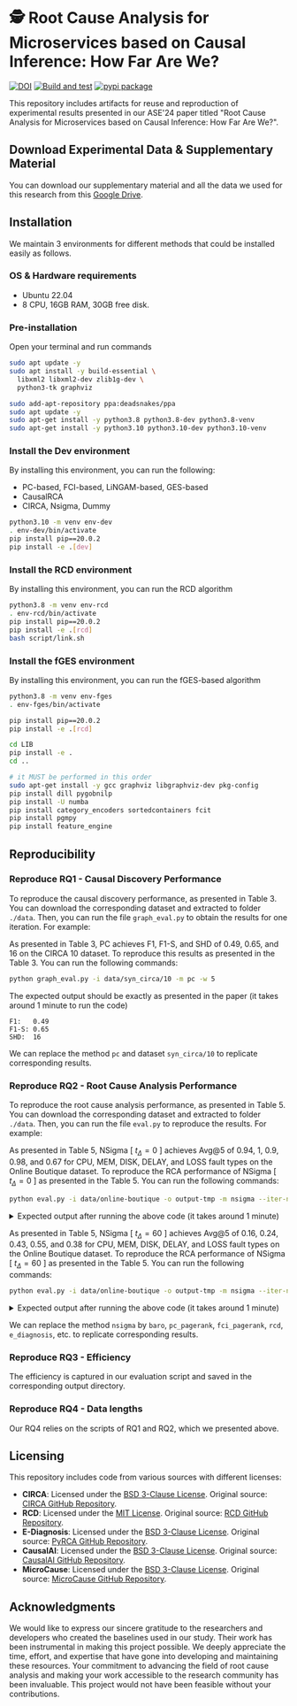 # 🕵️ Root Cause Analysis for Microservices based on Causal Inference: How Far Are We?

[![DOI](https://zenodo.org/badge/840137303.svg)](https://zenodo.org/doi/10.5281/zenodo.13294048)
[![Build and test](https://github.com/phamquiluan/RCAEval/actions/workflows/build-and-test.yml/badge.svg)](https://github.com/phamquiluan/RCAEval/actions/workflows/build-and-test.yml)
[![pypi package](https://img.shields.io/pypi/v/RCAEval.svg)](https://pypi.org/project/RCAEval)

This repository includes artifacts for reuse and reproduction of experimental results presented in our ASE'24 paper titled "Root Cause Analysis for Microservices based on Causal Inference: How Far Are We?".

## Download Experimental Data \& Supplementary Material

You can download our supplementary material and all the data we used for this research from this [Google Drive](https://drive.google.com/drive/folders/1BG2P1ETEyKW62dU0I1ZpE64Ng9fy5_ju?usp=sharing).

## Installation

We maintain 3 environments for different methods that could be installed easily as follows.

### OS & Hardware requirements
- Ubuntu 22.04
- 8 CPU, 16GB RAM, 30GB free disk.

### Pre-installation

Open your terminal and run commands
```bash
sudo apt update -y
sudo apt install -y build-essential \
  libxml2 libxml2-dev zlib1g-dev \
  python3-tk graphviz

sudo add-apt-repository ppa:deadsnakes/ppa
sudo apt update -y
sudo apt-get install -y python3.8 python3.8-dev python3.8-venv
sudo apt-get install -y python3.10 python3.10-dev python3.10-venv
```

### Install the Dev environment
By installing this environment, you can run the following:
- PC-based, FCI-based, LiNGAM-based, GES-based
- CausalRCA
- CIRCA, Nsigma, Dummy

```bash
python3.10 -m venv env-dev
. env-dev/bin/activate
pip install pip==20.0.2
pip install -e .[dev]
```


### Install the RCD environment
By installing this environment, you can run the RCD algorithm

```bash
python3.8 -m venv env-rcd
. env-rcd/bin/activate
pip install pip==20.0.2
pip install -e .[rcd]
bash script/link.sh
```

### Install the fGES environment
By installing this environment, you can run the fGES-based algorithm

```bash
python3.8 -m venv env-fges
. env-fges/bin/activate

pip install pip==20.0.2
pip install -e .[rcd]

cd LIB
pip install -e .
cd ..

# it MUST be performed in this order
sudo apt-get install -y gcc graphviz libgraphviz-dev pkg-config
pip install dill pygobnilp
pip install -U numba
pip install category_encoders sortedcontainers fcit
pip install pgmpy
pip install feature_engine
```

## Reproducibility

### Reproduce RQ1 - Causal Discovery Performance

To reproduce the causal discovery performance, as presented in Table 3. You can download the corresponding dataset and extracted to folder `./data`. Then, you can run the file `graph_eval.py` to obtain the results for one iteration. For example:

As presented in Table 3, PC achieves F1, F1-S, and SHD of 0.49, 0.65, and 16 on the CIRCA 10 dataset. To reproduce this results as presented in the Table 3. You can run the following commands:

```bash
python graph_eval.py -i data/syn_circa/10 -m pc -w 5
```

The expected output should be exactly as presented in the paper (it takes around 1 minute to run the code)

```
F1:   0.49
F1-S: 0.65
SHD:  16
```

We can replace the method `pc` and dataset `syn_circa/10` to replicate corresponding results.



### Reproduce RQ2 - Root Cause Analysis Performance

To reproduce the root cause analysis performance, as presented in Table 5. You can download the corresponding dataset and extracted to folder `./data`. Then, you can run the file `eval.py` to reproduce the results. For example:


As presented in Table 5, NSigma [ $t_\Delta = 0$ ] achieves Avg@5 of 0.94, 1, 0.9, 0.98, and 0.67 for CPU, MEM, DISK, DELAY, and LOSS fault types on the Online Boutique dataset. To reproduce the RCA performance of NSigma [ $t_\Delta = 0$ ] as presented in the Table 5. You can run the following commands:

```bash
python eval.py -i data/online-boutique -o output-tmp -m nsigma --iter-num 10 -w 10 --length 10
```

<details>
<summary>Expected output after running the above code (it takes around 1 minute)</summary>

<br />

The results are exactly as presented in the paper (Table 5).
```
Evaluation results
s_cpu: 0.94
s_mem: 1.0
s_disk: 0.9
s_delay: 0.98
s_loss: 0.67
```
</details>

As presented in Table 5, NSigma [ $t_\Delta = 60$ ] achieves Avg@5 of 0.16, 0.24, 0.43, 0.55, and 0.38 for CPU, MEM, DISK, DELAY, and LOSS fault types on the Online Boutique dataset. To reproduce the RCA performance of NSigma [ $t_\Delta = 60$ ] as presented in the Table 5. You can run the following commands:

```bash
python eval.py -i data/online-boutique -o output-tmp -m nsigma --iter-num 10 -w 10 --length 10 --ad-delay 60
```

<details>
<summary>Expected output after running the above code (it takes around 1 minute)</summary>

<br />

The results are exactly as presented in the paper (Table 5).
```
Evaluation results
s_cpu: 0.16
s_mem: 0.24
s_disk: 0.43
s_delay: 0.55
s_loss: 0.38
```
</details>


We can replace the method `nsigma` by `baro`, `pc_pagerank`, `fci_pagerank`, `rcd`, `e_diagnosis`, etc. to replicate corresponding results.

### Reproduce RQ3 - Efficiency

The efficiency is captured in our evaluation script and saved in the corresponding output directory.

### Reproduce RQ4 - Data lengths

Our RQ4 relies on the scripts of RQ1 and RQ2, which we presented above.


## Licensing

This repository includes code from various sources with different licenses:

- **CIRCA**: Licensed under the [BSD 3-Clause License](LICENSES/LICENSE_CIRCA). Original source: [CIRCA GitHub Repository](https://github.com/NetManAIOps/CIRCA).
- **RCD**: Licensed under the [MIT License](LICENSES/LICENSE_RCD). Original source: [RCD GitHub Repository](https://github.com/azamikram/rcd).
- **E-Diagnosis**: Licensed under the [BSD 3-Clause License](LICENSES/LICENSE_E-Diagnosis). Original source: [PyRCA GitHub Repository](https://github.com/salesforce/PyRCA).
- **CausalAI**: Licensed under the [BSD 3-Clause License](LICENSES/LICENSE_CausalAI). Original source: [CausalAI GitHub Repository](https://github.com/salesforce/causalai).
- **MicroCause**: Licensed under the [BSD 3-Clause License](LICENSES/LICENSE_MicroCause). Original source: [MicroCause GitHub Repository](https://github.com/PanYicheng/dycause_rca).

## Acknowledgments

We would like to express our sincere gratitude to the researchers and developers who created the baselines used in our study. Their work has been instrumental in making this project possible. We deeply appreciate the time, effort, and expertise that have gone into developing and maintaining these resources. Your commitment to advancing the field of root cause analysis and making your work accessible to the research community has been invaluable. This project would not have been feasible without your contributions.
